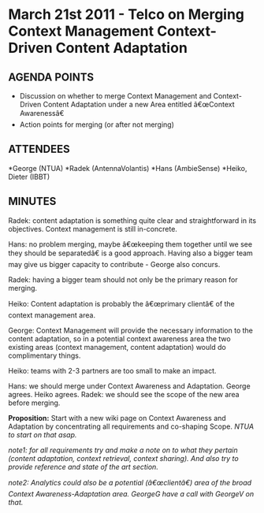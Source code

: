March 21st 2011 - Telco on Merging Context Management Context-Driven Content Adaptation
=======================================================================================

AGENDA POINTS
-------------

-   Discussion on whether to merge Context Management and Context-Driven Content Adaptation under a new Area entitled â€œContext Awarenessâ€
-   Action points for merging (or after not merging)

ATTENDEES
---------

*George (NTUA)
*Radek (AntennaVolantis)
*Hans (AmbieSense)
*Heiko, Dieter (IBBT)

MINUTES
-------

Radek: content adaptation is something quite clear and straightforward in its objectives. Context management is still in-concrete.

Hans: no problem merging, maybe â€œkeeping them together until we see they should be separatedâ€ is a good approach. Having also a bigger team may give us bigger capacity to contribute - George also concurs.

Radek: having a bigger team should not only be the primary reason for merging.

Heiko: Content adaptation is probably the â€œprimary clientâ€ of the context management area.

George: Context Management will provide the necessary information to the content adaptation, so in a potential context awareness area the two existing areas (context management, content adaptation) would do complimentary things.

Heiko: teams with 2-3 partners are too small to make an impact.

Hans: we should merge under Context Awareness and Adaptation. George agrees. Heiko agrees. Radek: we should see the scope of the new area before merging.

**Proposition:** Start with a new wiki page on Context Awareness and Adaptation by concentrating all requirements and co-shaping Scope. *NTUA to start on that asap.*

_note1: for all requirements try and make a note on to what they pertain (content adaptation, context retrieval, context sharing). And also try to provide reference and state of the art section._

_note2: Analytics could also be a potential (â€œclientâ€) area of the broad Context Awareness-Adaptation area. *GeorgeG have a call with GeorgeV on that.*_

